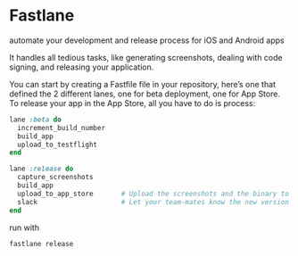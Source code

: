 # Fastlane

automate your development and release process for iOS and Android apps

It handles all tedious tasks, like generating screenshots, dealing with code signing, and releasing your application.

You can start by creating a Fastfile file in your repository,
here’s one that defined the 2 different lanes,
one for beta deployment, one for App Store. To release your app in the App Store, all you have to do is process:

```ruby
lane :beta do
  increment_build_number
  build_app
  upload_to_testflight
end

lane :release do
  capture_screenshots
  build_app
  upload_to_app_store       # Upload the screenshots and the binary to iTunes
  slack                     # Let your team-mates know the new version is live
end
```

run with

```bash
fastlane release
```
